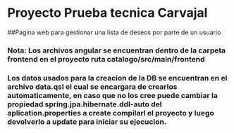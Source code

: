 # Proyecto Prueba tecnica Carvajal

##Pagina web para gestionar una lista de deseos por parte de un usuario

### Nota: Los archivos angular se encuentran dentro de la carpeta frontend en el proyecto ruta catalogo/src/main/frontend

### Los datos usados para la creacion de la DB se encuentran en el archivo data.qsl el cual se encargara de crearlos automaticamente, en caso que no los cree puede cambiar la propiedad spring.jpa.hibernate.ddl-auto del aplication.properties a create compilarl el proyecto y luego devolverlo a update para iniciar su ejecucion.

